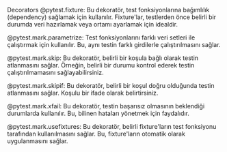 Decorators
@pytest.fixture: Bu dekoratör, test fonksiyonlarına bağımlılık (dependency) sağlamak için kullanılır. Fixture'lar, testlerden önce belirli bir durumda veri hazırlamak veya ortamı ayarlamak için idealdir.

@pytest.mark.parametrize: Test fonksiyonlarını farklı veri setleri ile çalıştırmak için kullanılır. Bu, aynı testin farklı girdilerle çalıştırılmasını sağlar.

@pytest.mark.skip: Bu dekoratör, belirli bir koşula bağlı olarak testin atlanmasını sağlar. Örneğin, belirli bir durumu kontrol ederek testin çalıştırılmamasını sağlayabilirsiniz.

@pytest.mark.skipif: Bu dekoratör, belirli bir koşul doğru olduğunda testin atlanmasını sağlar. Koşulu bir ifade olarak belirtirsiniz.

@pytest.mark.xfail: Bu dekoratör, testin başarısız olmasının beklendiği durumlarda kullanılır. Bu, bilinen hataları yönetmek için faydalıdır.

@pytest.mark.usefixtures: Bu dekoratör, belirli fixture'ların test fonksiyonu tarafından kullanılmasını sağlar. Bu, fixture'ların otomatik olarak uygulanmasını sağlar.
